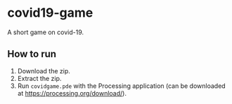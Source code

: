 # covid19-game
A short game on covid-19.

**How to run**
---
1. Download the zip.
2. Extract the zip.
3. Run `covidgame.pde` with the Processing application (can be downloaded at https://processing.org/download/).
